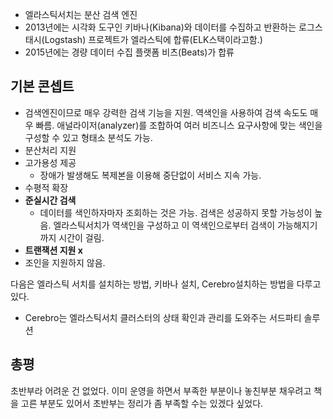 - 엘라스틱서치는 분산 검색 엔진
- 2013년에는 시각화 도구인 키바나(Kibana)와 데이터를 수집하고 반환하는 로그스태시(Logstash) 프로젝트가 엘라스틱에 합류(ELK스택이라고함.)
- 2015년에는 경량 데이터 수집 플랫폼 비츠(Beats)가 합류

## 기본 콘셉트

- 검색엔진이므로 매우 강력한 검색 기능을 지원. 역색인을 사용하여 검색 속도도 매우 빠름. 애널라이저(analyzer)를 조합하여 여러 비즈니스 요구사항에 맞는 색인을 구성할 수 있고 형태소 분석도 가능.
- 분산처리 지원
- 고가용성 제공
  -  장애가 발생해도 복제본을 이용해 중단없이 서비스 지속 가능. 
- 수평적 확장
- **준실시간 검색**
  - 데이터를 색인하자마자 조회하는 것은 가능. 검색은 성공하지 못할 가능성이 높음. 엘라스틱서치가 역색인을 구성하고 이 역색인으로부터 검색이 가능해지기까지 시간이 걸림.
- **트랜잭션 지원 x**
- 조인을 지원하지 않음. 

다음은 엘라스틱 서치를 설치하는 방법, 키바나 설치, Cerebro설치하는 방법을 다루고 있다.
- Cerebro는 엘라스틱서치 클러스터의 상태 확인과 관리를 도와주는 서드파티 솔루션


## 총평

초반부라 어려운 건 없었다. 이미 운영을 하면서 부족한 부분이나 놓친부분 채우려고 책을 고른 부분도 있어서 초반부는 정리가 좀 부족할 수는 있겠다 싶었다.



